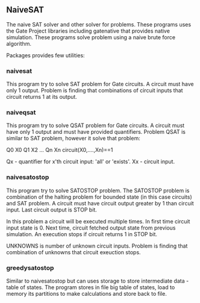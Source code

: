 ## NaiveSAT

The naive SAT solver and other solver for problems. These programs uses the Gate Project
libraries including gatenative that provides native simulation.
These programs solve problem using a naive brute force algorithm.

Packages provides few utilities:

### naivesat

This program try to solve SAT problem for Gate circuits. A circuit must have only 1 output.
Problem is finding that combinations of circuit inputs that circuit returns 1 at its output.

### naiveqsat

This program try to solve QSAT problem for Gate circuits. A circuit must have only 1 output
and must have provided quantifiers.
Problem QSAT is similar to SAT problem, however it solve that problem:

Q0 X0 Q1 X2 ... Qn Xn circuit(X0,....,Xn)==1

Qx - quantifier for x'th circuit input: 'all' or 'exists'.
Xx - circuit input.

### naivesatostop

This program try to solve SATOSTOP problem. The SATOSTOP problem is combination of
the halting problem for bounded state (in this case circuits) and SAT problem.
A circuit must have circuit output greater by 1 than circuit input. Last circuit output is
STOP bit.

In this problem a circuit will be executed multiple times. In first time circuit
input state is 0. Next time, circuit fetched output state from previous simulation.
An execution stops if circuit returns 1 in STOP bit.

UNKNOWNS is number of unknown circuit inputs. Problem is finding that combination of
unknowns that circuit exeuction stops.

### greedysatostop

Similar to naivesatostop but can uses storage to store intermediate data - table of states.
The program stores in file big table of states, load to memory its partitions to
make calculations and store back to file.
